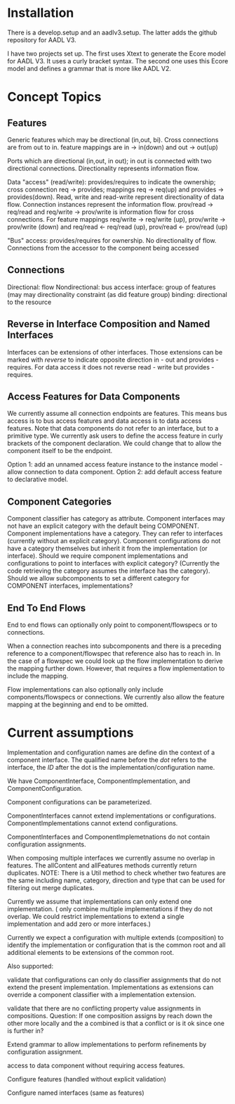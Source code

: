 Installation
===========

There is a develop.setup and an aadlv3.setup. The latter adds the github repository for AADL V3.

I have two projects set up. The first uses Xtext to generate the Ecore model for AADL V3. It uses a curly bracket syntax. The second one uses this Ecore model and defines a grammar that is more like AADL V2.

Concept Topics
==============

Features
--------

Generic features which may be directional (in,out, bi). Cross connections are from out to in. feature mappings are in -> in(down) and out -> out(up)

Ports which are directional (in,out, in out); in out is connected with two directional connections. Directionality represents information flow.

Data "access" (read/write): provides/requires to indicate the ownership; cross connection req -> provides; mappings req -> req(up) and provides -> provides(down). Read, write and read-write represent directionality of data flow. Connection instances represent the information flow. prov/read -> req/read and req/write -> prov/write is information flow for cross connections. For feature mappings req/write -> req/write (up), prov/write -> prov/write (down) and req/read <- req/read (up), prov/read <- prov/read (up)

"Bus" access: provides/requires for ownership. No directionality of flow. Connections from the accessor to the component being accessed


Connections
-----------

Directional: flow
Nondirectional: bus access
interface: group of features (may may directionality constraint (as did feature group)
binding: directional to the resource

Reverse in Interface Composition and Named Interfaces
------------------------------------------------

Interfaces can be extensions of other interfaces. Those extensions can be marked with *reverse* to indicate opposite direction in - out and provides - requires. For data access it does not reverse read - write but provides - requires.

Access Features for Data Components
-------------------------------

We currently assume all connection endpoints are features. This means bus access is to bus access features and data access is to data access features. Note that data components do not refer to an interface, but to a primitive type. We currently ask users to define the access feature in curly brackets of the component declaration. We could change that to allow the component itself to be the endpoint.

Option 1: add an unnamed access feature instance to the instance model - allow connection to data component.
Option 2: add default access feature to declarative model.

Component Categories
--------------------

Component classifier has category as attribute. Component interfaces may not have an explicit category with the default being COMPONENT. Component implementations have a category. They can refer to interfaces (currently without an explicit category).
Component configurations do not have a category themselves but inherit it from the implementation (or interface).
Should we require component implementations and configurations to point to interfaces with explicit category? (Currently the code retrieving the category assumes the interface has the category).
Should we allow subcomponents to set a different category for COMPONENT interfaces, implementations?

End To End Flows
----------------

End to end flows can optionally only point to component/flowspecs or to connections.

When a connection reaches into subcomponents and there is a preceding reference to a component/flowspec that reference also has to reach in. In the case of a flowspec we could look up the flow implementation to derive the mapping further down. However, that requires a flow implementation to include the mapping.

Flow implementations can also optionally only include components/flowspecs or connections. We currently also allow the feature mapping at the beginning and end to be omitted. 

Current assumptions
===================

Implementation and configuration names are define din the context of a component interface. The qualified name before the *dot* refers to the interface, the *ID* after the dot is the implementation/configuration name.

We have ComponentInterface, ComponentImplementation, and ComponentConfiguration.

Component configurations can be parameterized.

ComponentInterfaces cannot extend implementations or configurations.
ComponentImplementations cannot extend configurations.

ComponentInterfaces and ComponentImplemetnations do not contain configuration assignments.

When composing multiple interfaces we currently assume no overlap in features. The allContent and allFeatures methods currently return duplicates. 
NOTE: There is a Util method to check whether two features are the same including name, category, direction and type that can be used for filtering out merge duplicates.

Currently we assume that implementations can only extend one implementation.
( only combine multiple implementations if they do not overlap. We could restrict implementations to extend a single implementation and add zero or more interfaces.)

Currently we expect a configuration with multiple extends (composition) to identify the implementation or configuration that is the common root and all additional elements to be extensions of the common root.


Also supported:

validate that configurations can only do classifier assignments that do not extend the present implementation. Implementations as extensions can override a component classifier with a implementation extension.

validate that there are no conflicting property value assignments in compositions. Question: If one composition assigns by reach down the other more locally and the a combined is that a conflict or is it ok since one is further in?

Extend grammar to allow implementations to perform refinements by configuration assignment.

access to data component without requiring access features.

Configure features (handled without explicit validation)

Configure named interfaces (same as features)


